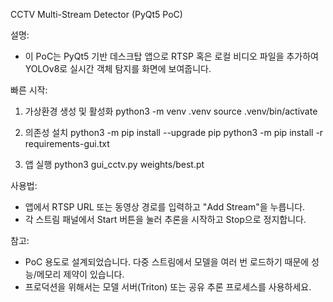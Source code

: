 CCTV Multi-Stream Detector (PyQt5 PoC)

설명:
- 이 PoC는 PyQt5 기반 데스크탑 앱으로 RTSP 혹은 로컬 비디오 파일을 추가하여
  YOLOv8로 실시간 객체 탐지를 화면에 보여줍니다.

빠른 시작:
1. 가상환경 생성 및 활성화
   python3 -m venv .venv
   source .venv/bin/activate

2. 의존성 설치
   python3 -m pip install --upgrade pip
   python3 -m pip install -r requirements-gui.txt

3. 앱 실행
   python3 gui_cctv.py weights/best.pt

사용법:
- 앱에서 RTSP URL 또는 동영상 경로를 입력하고 "Add Stream"을 누릅니다.
- 각 스트림 패널에서 Start 버튼을 눌러 추론을 시작하고 Stop으로 정지합니다.

참고:
- PoC 용도로 설계되었습니다. 다중 스트림에서 모델을 여러 번 로드하기 때문에 성능/메모리 제약이 있습니다.
- 프로덕션을 위해서는 모델 서버(Triton) 또는 공유 추론 프로세스를 사용하세요.
